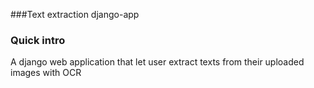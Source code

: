 
###Text extraction django-app

### Quick intro
A django web application that let user extract texts from their uploaded images with OCR

